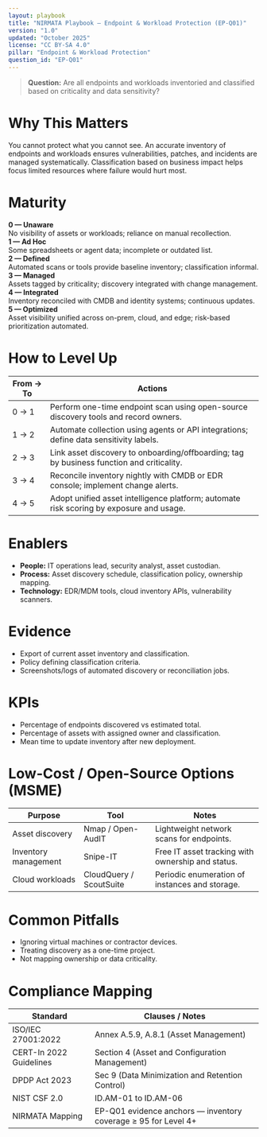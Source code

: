 ```yaml
---
layout: playbook
title: "NIRMATA Playbook — Endpoint & Workload Protection (EP-Q01)"
version: "1.0"
updated: "October 2025"
license: "CC BY-SA 4.0"
pillar: "Endpoint & Workload Protection"
question_id: "EP-Q01"
---
```


> **Question:** Are all endpoints and workloads inventoried and classified based on criticality and data sensitivity?

# Why This Matters
You cannot protect what you cannot see. An accurate inventory of endpoints and workloads ensures vulnerabilities, patches, and incidents are managed systematically. Classification based on business impact helps focus limited resources where failure would hurt most.

# Maturity
<div class="levels-grid">
  <div class="level level-0"><strong>0 — Unaware</strong><br>No visibility of assets or workloads; reliance on manual recollection.</div>
  <div class="level level-1"><strong>1 — Ad Hoc</strong><br>Some spreadsheets or agent data; incomplete or outdated list.</div>
  <div class="level level-2"><strong>2 — Defined</strong><br>Automated scans or tools provide baseline inventory; classification informal.</div>
  <div class="level level-3"><strong>3 — Managed</strong><br>Assets tagged by criticality; discovery integrated with change management.</div>
  <div class="level level-4"><strong>4 — Integrated</strong><br>Inventory reconciled with CMDB and identity systems; continuous updates.</div>
  <div class="level level-5"><strong>5 — Optimized</strong><br>Asset visibility unified across on-prem, cloud, and edge; risk-based prioritization automated.</div>
</div>

# How to Level Up

| From → To | Actions |
|---|---|
|0 → 1|Perform one-time endpoint scan using open-source discovery tools and record owners.|
|1 → 2|Automate collection using agents or API integrations; define data sensitivity labels.|
|2 → 3|Link asset discovery to onboarding/offboarding; tag by business function and criticality.|
|3 → 4|Reconcile inventory nightly with CMDB or EDR console; implement change alerts.|
|4 → 5|Adopt unified asset intelligence platform; automate risk scoring by exposure and usage.|

# Enablers
- **People:** IT operations lead, security analyst, asset custodian.  
- **Process:** Asset discovery schedule, classification policy, ownership mapping.  
- **Technology:** EDR/MDM tools, cloud inventory APIs, vulnerability scanners.

# Evidence
- Export of current asset inventory and classification.  
- Policy defining classification criteria.  
- Screenshots/logs of automated discovery or reconciliation jobs.

# KPIs
- Percentage of endpoints discovered vs estimated total.  
- Percentage of assets with assigned owner and classification.  
- Mean time to update inventory after new deployment.

# Low-Cost / Open-Source Options (MSME)

| Purpose | Tool | Notes |
|---|---|---|
|Asset discovery|Nmap / Open-AudIT|Lightweight network scans for endpoints.|
|Inventory management|Snipe-IT|Free IT asset tracking with ownership and status.|
|Cloud workloads|CloudQuery / ScoutSuite|Periodic enumeration of instances and storage. |

# Common Pitfalls
- Ignoring virtual machines or contractor devices.  
- Treating discovery as a one-time project.  
- Not mapping ownership or data criticality.

# Compliance Mapping

| Standard | Clauses / Notes |
|---|---|
|ISO/IEC 27001:2022|Annex A.5.9, A.8.1 (Asset Management)|
|CERT-In 2022 Guidelines|Section 4 (Asset and Configuration Management)|
|DPDP Act 2023|Sec 9 (Data Minimization and Retention Control)|
|NIST CSF 2.0|ID.AM-01 to ID.AM-06|
|NIRMATA Mapping|EP-Q01 evidence anchors — inventory coverage ≥ 95 for Level 4+|

